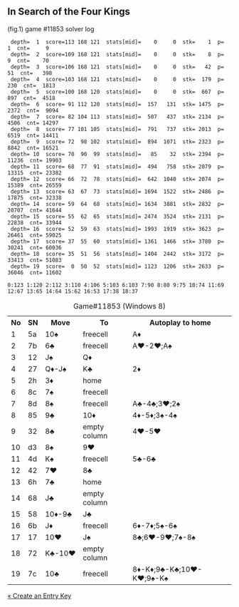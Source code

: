 ## In Search of the Four Kings

(fig.1) game #11853 solver log

```
 depth=  1  score=113 168 121  stats[mid]=    0     0  stk=    1  p=     1  cnt=     9
 depth=  2  score=109 168 121  stats[mid]=    0     0  stk=    8  p=     9  cnt=    70
 depth=  3  score=106 168 121  stats[mid]=    0     0  stk=   42  p=    51  cnt=   398
 depth=  4  score=103 168 121  stats[mid]=    0     0  stk=  179  p=   230  cnt=  1813
 depth=  5  score=100 168 120  stats[mid]=    0     0  stk=  667  p=   897  cnt=  4518
 depth=  6  score= 91 112 120  stats[mid]=  157   131  stk= 1475  p=  2372  cnt=  9094
 depth=  7  score= 82 104 113  stats[mid]=  507   437  stk= 2134  p=  4506  cnt= 14297
 depth=  8  score= 77 101 105  stats[mid]=  791   737  stk= 2013  p=  6519  cnt= 14411
 depth=  9  score= 72  98 102  stats[mid]=  894  1071  stk= 2323  p=  8842  cnt= 16521
 depth= 10  score= 70  90  99  stats[mid]=   85    32  stk= 2394  p= 11236  cnt= 19903
 depth= 11  score= 68  77  91  stats[mid]=  494   758  stk= 2079  p= 13315  cnt= 23382
 depth= 12  score= 66  72  78  stats[mid]=  642  1040  stk= 2074  p= 15389  cnt= 26559
 depth= 13  score= 63  67  73  stats[mid]= 1694  1522  stk= 2486  p= 17875  cnt= 32338
 depth= 14  score= 59  64  68  stats[mid]= 1634  3881  stk= 2832  p= 20707  cnt= 41644
 depth= 15  score= 55  62  65  stats[mid]= 2474  3524  stk= 2131  p= 22838  cnt= 33944
 depth= 16  score= 52  59  63  stats[mid]= 1993  1919  stk= 3623  p= 26461  cnt= 59025
 depth= 17  score= 37  55  60  stats[mid]= 1361  1466  stk= 3780  p= 30241  cnt= 60036
 depth= 18  score= 35  51  56  stats[mid]= 1404  2442  stk= 3172  p= 33413  cnt= 51083
 depth= 19  score=  0  50  52  stats[mid]= 1123  1206  stk= 2633  p= 36046  cnt= 11602

0:123 1:120 2:112 3:110 4:106 5:103 6:103 7:90 8:80 9:75 10:74 11:69 12:67 13:65 14:64 15:62 16:53 17:38 18:37
```
<table><caption>Game#11853 (Windows 8)</caption>
<tr><th>No<th>SN<th>Move<th>To<th>Autoplay to home
<tr><td>1<td>5a<td>10♠<td>freecell<td>A<span sytle="color:red">♦</span sytle="color:red">
<tr><td>2<td>7b<td>6♣<td>freecell<td>A<span sytle="color:red">♥</span sytle="color:red">-2<span sytle="color:red">♥</span sytle="color:red">;A♠
<tr><td>3<td>12<td>J♠<td>Q<span sytle="color:red">♦</span sytle="color:red"><td>
<tr><td>4<td>27<td>Q<span sytle="color:red">♦</span sytle="color:red">-J♠<td>K♣<td>2<span sytle="color:red">♦</span sytle="color:red">
<tr><td>5<td>2h<td>3<span sytle="color:red">♦</span sytle="color:red"><td>home<td>
<tr><td>6<td>8c<td>7♠<td>freecell<td>
<tr><td>7<td>8d<td>8♠<td>freecell<td>A♣-4♣;3<span sytle="color:red">♥</span sytle="color:red">;2♠
<tr><td>8<td>85<td>9♣<td>10<span sytle="color:red">♦</span sytle="color:red"><td>4<span sytle="color:red">♦</span sytle="color:red">-5<span sytle="color:red">♦</span sytle="color:red">;3♠-4♠
<tr><td>9<td>32<td>8♣<td>empty column<td>4<span sytle="color:red">♥</span sytle="color:red">-5<span sytle="color:red">♥</span sytle="color:red">
<tr><td>10<td>d3<td>8♠<td>9<span sytle="color:red">♥</span sytle="color:red"><td>
<tr><td>11<td>4d<td>K♠<td>freecell<td>5♣-6♣
<tr><td>12<td>42<td>7<span sytle="color:red">♥</span sytle="color:red"><td>8♣<td>
<tr><td>13<td>6h<td>7♣<td>home<td>
<tr><td>14<td>68<td>J♣<td>empty column<td>
<tr><td>15<td>58<td>10<span sytle="color:red">♦</span sytle="color:red">-9♣<td>J♣<td>
<tr><td>16<td>6b<td>J<span sytle="color:red">♦</span sytle="color:red"><td>freecell<td>6<span sytle="color:red">♦</span sytle="color:red">-7<span sytle="color:red">♦</span sytle="color:red">;5♠-6♠
<tr><td>17<td>17<td>10<span sytle="color:red">♥</span sytle="color:red"><td>J♠<td>8♣;6<span sytle="color:red">♥</span sytle="color:red">-9<span sytle="color:red">♥</span sytle="color:red">;7♠-8♠
<tr><td>18<td>72<td>K♣-10<span sytle="color:red">♥</span sytle="color:red"><td>empty column<td>
<tr><td>19<td>7c<td>10♣<td>freecell<td>8<span sytle="color:red">♦</span sytle="color:red">-K<span sytle="color:red">♦</span sytle="color:red">;9♣-K♣;10<span sytle="color:red">♥</span sytle="color:red">-K<span sytle="color:red">♥</span sytle="color:red">;9♠-K♠</table>

[« Create an Entry Key](entry.md)
